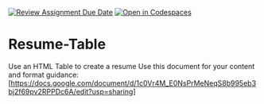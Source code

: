 [![Review Assignment Due Date](https://classroom.github.com/assets/deadline-readme-button-22041afd0340ce965d47ae6ef1cefeee28c7c493a6346c4f15d667ab976d596c.svg)](https://classroom.github.com/a/kCQhdb6N)
[![Open in Codespaces](https://classroom.github.com/assets/launch-codespace-2972f46106e565e64193e422d61a12cf1da4916b45550586e14ef0a7c637dd04.svg)](https://classroom.github.com/open-in-codespaces?assignment_repo_id=16355042)
# Resume-Table
Use an HTML Table to create a resume
Use this document for your content and format guidance:
[https://docs.google.com/document/d/1c0Vr4M_E0NsPrMeNeqS8b995eb3bj2f69pv2RPPDc6A/edit?usp=sharing]
